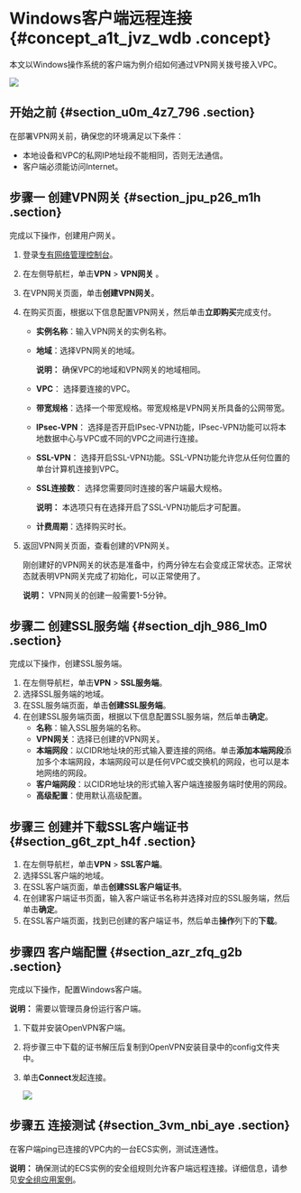 # Windows客户端远程连接 {#concept_a1t_jvz_wdb .concept}

本文以Windows操作系统的客户端为例介绍如何通过VPN网关拨号接入VPC。

![](http://static-aliyun-doc.oss-cn-hangzhou.aliyuncs.com/assets/img/13355/15608267653330_zh-CN.png)

## 开始之前 {#section_u0m_4z7_796 .section}

在部署VPN网关前，确保您的环境满足以下条件：

-   本地设备和VPC的私网IP地址段不能相同，否则无法通信。
-   客户端必须能访问Internet。

## 步骤一 创建VPN网关 {#section_jpu_p26_m1h .section}

完成以下操作，创建用户网关。

1.  登录[专有网络管理控制台](https://vpcnext.console.aliyun.com/nat/)。
2.  在左侧导航栏，单击**VPN** \> **VPN网关** 。
3.  在VPN网关页面，单击**创建VPN网关**。
4.  在购买页面，根据以下信息配置VPN网关，然后单击**立即购买**完成支付。
    -   **实例名称**：输入VPN网关的实例名称。
    -   **地域**：选择VPN网关的地域。

        **说明：** 确保VPC的地域和VPN网关的地域相同。

    -   **VPC**： 选择要连接的VPC。
    -   **带宽规格**：选择一个带宽规格。带宽规格是VPN网关所具备的公网带宽。
    -   **IPsec-VPN**： 选择是否开启IPsec-VPN功能，IPsec-VPN功能可以将本地数据中心与VPC或不同的VPC之间进行连接。
    -   **SSL-VPN**： 选择开启SSL-VPN功能。SSL-VPN功能允许您从任何位置的单台计算机连接到VPC。
    -   **SSL连接数**： 选择您需要同时连接的客户端最大规格。

        **说明：** 本选项只有在选择开启了SSL-VPN功能后才可配置。

    -   **计费周期**：选择购买时长。
5.  返回VPN网关页面，查看创建的VPN网关。

    刚创建好的VPN网关的状态是准备中，约两分钟左右会变成正常状态。正常状态就表明VPN网关完成了初始化，可以正常使用了。

    **说明：** VPN网关的创建一般需要1-5分钟。


## 步骤二 创建SSL服务端 {#section_djh_986_lm0 .section}

完成以下操作，创建SSL服务端。

1.  在左侧导航栏，单击**VPN** \> **SSL服务端**。
2.  选择SSL服务端的地域。
3.  在SSL服务端页面，单击**创建SSL服务端**。
4.  在创建SSL服务端页面，根据以下信息配置SSL服务端，然后单击**确定**。
    -   **名称**：输入SSL服务端的名称。
    -   **VPN网关**：选择已创建的VPN网关。
    -   **本端网段**：以CIDR地址块的形式输入要连接的网络。单击**添加本端网段**添加多个本端网段，本端网段可以是任何VPC或交换机的网段，也可以是本地网络的网段。
    -   **客户端网段**：以CIDR地址块的形式输入客户端连接服务端时使用的网段。
    -   **高级配置**：使用默认高级配置。

## 步骤三 创建并下载SSL客户端证书 {#section_g6t_zpt_h4f .section}

1.  在左侧导航栏，单击**VPN** \> **SSL客户端**。
2.  选择SSL客户端的地域。
3.  在SSL客户端页面，单击**创建SSL客户端证书**。
4.  在创建客户端证书页面，输入客户端证书名称并选择对应的SSL服务端，然后单击**确定**。
5.  在SSL客户端页面，找到已创建的客户端证书，然后单击**操作**列下的**下载**。

## 步骤四 客户端配置 {#section_azr_zfq_g2b .section}

完成以下操作，配置Windows客户端。

**说明：** 需要以管理员身份运行客户端。

1.  下载并安装OpenVPN客户端。
2.  将步骤三中下载的证书解压后复制到OpenVPN安装目录中的config文件夹中。
3.  单击**Connect**发起连接。

    ![](http://static-aliyun-doc.oss-cn-hangzhou.aliyuncs.com/assets/img/13355/15608267653331_zh-CN.png)


## 步骤五 连接测试 {#section_3vm_nbi_aye .section}

在客户端ping已连接的VPC内的一台ECS实例，测试连通性。

**说明：** 确保测试的ECS实例的安全组规则允许客户端远程连接。详细信息，请参见[安全组应用案例](../../../../cn.zh-CN/安全/安全组/安全组应用案例.md#)。


